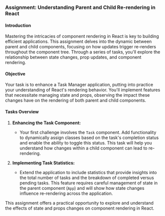### Assignment: Understanding Parent and Child Re-rendering in React

#### Introduction

Mastering the intricacies of component rendering in React is key to building efficient applications. This assignment delves into the dynamic between parent and child components, focusing on how updates trigger re-renders throughout the component tree. Through a series of tasks, you'll explore the relationship between state changes, prop updates, and component rendering.

#### Objective

Your task is to enhance a Task Manager application, putting into practice your understanding of React's rendering behavior. You'll implement features that necessitate managing state and props, observing the impact these changes have on the rendering of both parent and child components.

#### Tasks Overview

1. **Enhancing the Task Component:**

   - Your first challenge involves the `Task` component. Add functionality to dynamically assign classes based on the task's completion status and enable the ability to toggle this status. This task will help you understand how changes within a child component can lead to re-rendering.

2. **Implementing Task Statistics:**
   - Extend the application to include statistics that provide insights into the total number of tasks and the breakdown of completed versus pending tasks. This feature requires careful management of state in the parent component (`App`) and will show how state changes influence re-rendering across the application.

This assignment offers a practical opportunity to explore and understand the effects of state and props changes on component rendering in React.
